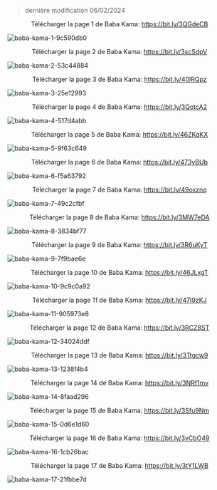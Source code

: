 > dernière modification 06/02/2024

<div align="center">Télécharger la page 1 de Baba Kama: <a href="https://bit.ly/3QGdeCB">https://bit.ly/3QGdeCB</a></div>

![baba-kama-1-9c590db0](https://github.com/shalom-talmud/shalom-talmud.github.io/assets/153726442/1c33c59d-1692-4226-a51a-469865c2052b)

<div align="center">Télécharger la page 2 de Baba Kama: <a href="https://bit.ly/3scSdpV">https://bit.ly/3scSdpV</a></div>

![baba-kama-2-53c44884](https://github.com/shalom-talmud/shalom-talmud.github.io/assets/153726442/a0bca161-07bd-4e14-a995-130e66a62902)

<div align="center">Télécharger la page 3 de Baba Kama: <a href="https://bit.ly/40lRQpz">https://bit.ly/40lRQpz</a></div>

![baba-kama-3-25e12993](https://github.com/shalom-talmud/shalom-talmud.github.io/assets/153726442/f028a98c-c45c-4ee2-b698-55bc981daaf0)

<div align="center">Télécharger la page 4 de Baba Kama: <a href="https://bit.ly/3QotcA2">https://bit.ly/3QotcA2</a></div>

![baba-kama-4-517d4abb](https://github.com/shalom-talmud/shalom-talmud.github.io/assets/153726442/203634db-1ef2-45c3-abbc-fb6f3cd779ac)

<div align="center">Télécharger la page 5 de Baba Kama: <a href="https://bit.ly/46ZKqKX">https://bit.ly/46ZKqKX</a></div>

![baba-kama-5-9f63c649](https://github.com/shalom-talmud/shalom-talmud.github.io/assets/153726442/f3061625-037f-46b0-97eb-0d3c2008501a)

<div align="center">Télécharger la page 6 de Baba Kama: <a href="https://bit.ly/473yBUb">https://bit.ly/473yBUb</a></div>

![baba-kama-6-f5a63792](https://github.com/shalom-talmud/shalom-talmud.github.io/assets/153726442/13926819-a170-4865-b15e-a1d8c7940b23)

<div align="center">Télécharger la page 7 de Baba Kama: <a href="https://bit.ly/49oxznq">https://bit.ly/49oxznq</a></div>

![baba-kama-7-49c2cfbf](https://github.com/shalom-talmud/shalom-talmud.github.io/assets/153726442/548d6cb6-19ed-4b4d-af9a-5aa559262022)

<div align="center">Télécharger la page 8 de Baba Kama: <a href="https://bit.ly/3MW7eDA">https://bit.ly/3MW7eDA</a></div>

![baba-kama-8-3834bf77](https://github.com/shalom-talmud/shalom-talmud.github.io/assets/153726442/78eb897b-c44c-45a1-a28d-70bc552a19b5)

<div align="center">Télécharger la page 9 de Baba Kama: <a href="https://bit.ly/3R6uKyT">https://bit.ly/3R6uKyT</a></div>

![baba-kama-9-7f9bae6e](https://github.com/shalom-talmud/shalom-talmud.github.io/assets/153726442/24f0ad7f-c3a7-4df8-b648-21e1a4e47178)

<div align="center">Télécharger la page 10 de Baba Kama: <a href="https://bit.ly/46JLxgT">https://bit.ly/46JLxgT</a></div>

![baba-kama-10-9c9c0a92](https://github.com/shalom-talmud/shalom-talmud.github.io/assets/153726442/4dac411c-1990-4454-a2da-93d1173e4dca)

<div align="center">Télécharger la page 11 de Baba Kama: <a href="https://bit.ly/47I9zKJ">https://bit.ly/47I9zKJ</a></div>

![baba-kama-11-905973e8](https://github.com/shalom-talmud/shalom-talmud.github.io/assets/153726442/d9076bd6-3549-49d8-a93e-8f4fa6163c52)

<div align="center">Télécharger la page 12 de Baba Kama: <a href="https://bit.ly/3RCZ8ST">https://bit.ly/3RCZ8ST</a></div>

![baba-kama-12-34024ddf](https://github.com/shalom-talmud/shalom-talmud.github.io/assets/153726442/99c09ef9-bbdb-41ac-924b-6abc60856101)

<div align="center">Télécharger la page 13 de Baba Kama: <a href="https://bit.ly/3Ttgcw9">https://bit.ly/3Ttgcw9</a></div>

![baba-kama-13-1238f4b4](https://github.com/shalom-talmud/shalom-talmud.github.io/assets/153726442/3c7b3414-2f44-47e9-aef2-5d5b3d2fc0ed)

<div align="center">Télécharger la page 14 de Baba Kama: <a href="https://bit.ly/3NRf1mv">https://bit.ly/3NRf1mv</a></div>

![baba-kama-14-8faad296](https://github.com/shalom-talmud/shalom-talmud.github.io/assets/153726442/e5d5c0b8-9ded-4176-8c12-de95334f11e8)

<div align="center">Télécharger la page 15 de Baba Kama: <a href="https://bit.ly/3Sfu9Nm">https://bit.ly/3Sfu9Nm</a></div>

![baba-kama-15-0d6e1d60](https://github.com/shalom-talmud/shalom-talmud.github.io/assets/153726442/c4b65f0e-cb29-406c-b1ed-afe28078818f)

<div align="center">Télécharger la page 16 de Baba Kama: <a href="https://bit.ly/3vCbO49">https://bit.ly/3vCbO49</a></div>

![baba-kama-16-1cb26bac](https://github.com/shalom-talmud/shalom-talmud.github.io/assets/153726442/35f35b6e-b6b1-4f52-9196-375841453b8a)

<div align="center">Télécharger la page 17 de Baba Kama: <a href="https://bit.ly/3tY1LWB">https://bit.ly/3tY1LWB</a></div>

![baba-kama-17-21fbbe7d](https://github.com/shalom-talmud/shalom-talmud.github.io/assets/153726442/dade5c1b-6cbe-454a-ba54-9209ffe9cf0c)

